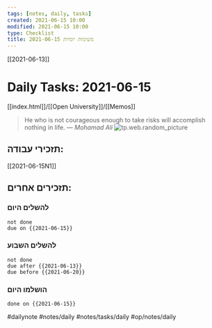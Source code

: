 ```yaml
---
tags: [notes, daily, tasks] 
created: 2021-06-15 10:00
modified: 2021-06-15 10:00
type: Checklist
title: משימות יומיות 2021-06-15	
---
```


[[2021-06-13]]

# Daily Tasks: 2021-06-15	

[[index.html]]/[[Open University]]/[[Memos]]

> He who is not courageous enough to take risks will accomplish nothing in life.
> &mdash; <cite>Mohamad Ali</cite>
> ![tp.web.random_picture](https://images.unsplash.com/photo-1623387417682-8fc860e31cc0?crop=entropy&cs=tinysrgb&fit=crop&fm=jpg&h=200&ixlib=rb-1.2.1&q=80&w=600)  


## תזכירי עבודה:
[[2021-06-15N1]]

## תזכירים אחרים:

### להשלים היום
```tasks
not done
due on {{2021-06-15}}
```

### להשלים השבוע

```tasks
not done
due after {{2021-06-13}}
due before {{2021-06-20}}
```


### הושלמו היום

```tasks
done on {{2021-06-15}}
```

 



#dailynote 
#notes/daily
#notes/tasks/daily
#op/notes/daily
